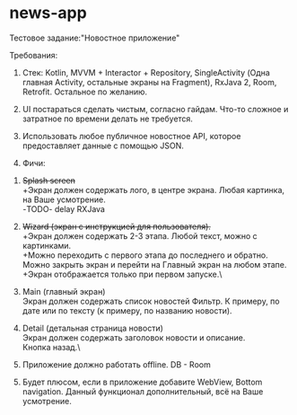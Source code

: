 # news-app

Тестовое задание:"Новостное приложение"

Требования:

1. Стек: Kotlin, MVVM + Interactor + Repository, SingleActivity (Одна главная Activity, остальные экраны на Fragment), RxJava 2, Room, Retrofit. Остальное по желанию.
2. UI постараться сделать чистым, согласно гайдам. Что-то сложное и затратное по времени делать не требуется.
3. Использовать любое публичное новостное API, которое предоставляет данные с помощью JSON.

4. Фичи:
1) ~~Splash screen~~\
    +Экран должен содержать лого, в центре экрана. Любая картинка, на Ваше усмотрение.\
   -TODO- delay RXJava

2) ~~Wizard (экран с инструкцией для пользователя).~~\
    +Экран должен содержать 2-3 этапа. Любой текст, можно с картинками.\
    +Можно переходить с первого этапа до последнего и обратно. Можно закрыть экран и перейти на Главный экран на любом этапе.\
    +Экран отображается только при первом запуске.\

3) Main (главный экран)\
    Экран должен содержать список новостей
    Фильтр. К примеру,  по дате или по тексту (к примеру, по названию новости). 

4) Detail (детальная страница новости)\
    Экран должен содержать заголовок новости и описание.\
    Кнопка назад.\
5) Приложение должно работать offline. DB - Room




5. Будет плюсом, если в приложение добавите WebView, Bottom navigation. Данный функционал дополнительный, всё на Ваше усмотрение. 
